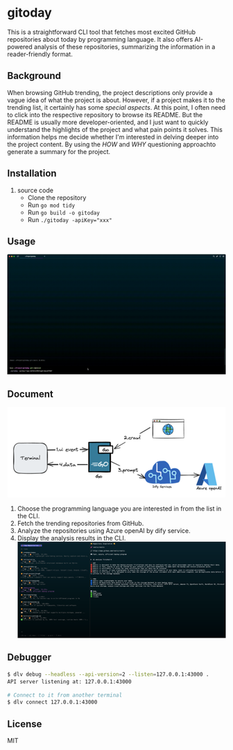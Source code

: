 # gitoday
This is a straightforward CLI tool that fetches most excited GitHub repositories about today by programming language. It also offers AI-powered analysis of these repositories, summarizing the information in a reader-friendly format.
## Background
When browsing GitHub trending, the project descriptions only provide a vague idea of what the project is about. However, if a project makes it to the trending list, it certainly has some *special aspects*. At this point, I often need to click into the respective repository to browse its README. But the README is usually more developer-oriented, and I just want to quickly understand the highlights of the project and what pain points it solves. This information helps me decide whether I'm interested in delving deeper into the project content. By using the *HOW* and *WHY* questioning approachto generate a summary for the project. 
## Installation
1. source code
   - Clone the repository
   - Run `go mod tidy`
   - Run `go build -o gitoday`
   - Run `./gitoday -apiKey="xxx"`
## Usage
![Usage Example](https://github.com/winterfx/gitoday/blob/main/doc/usage.gif)
## Document
![](./doc/flow.png)

1. Choose the programming language you are interested in from the list in the CLI.
2. Fetch the trending repositories from GitHub.
3. Analyze the repositories using Azure openAI by dify service.
4. Display the analysis results in the CLI.
![](./doc/case.png)

## Debugger
```bash
$ dlv debug --headless --api-version=2 --listen=127.0.0.1:43000 .
API server listening at: 127.0.0.1:43000
```
```bash
# Connect to it from another terminal
$ dlv connect 127.0.0.1:43000
```
## License
MIT
